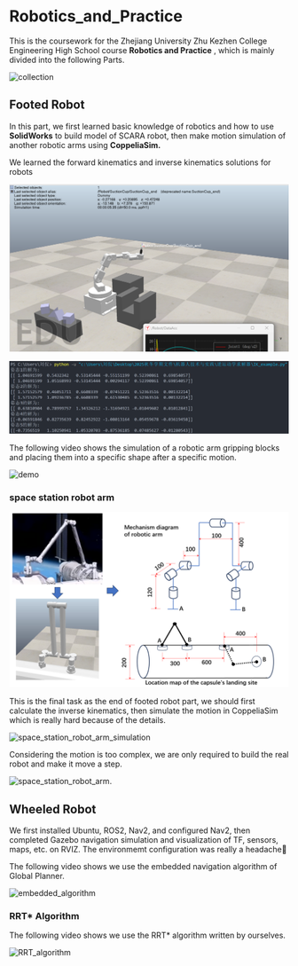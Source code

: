# Robotics_and_Practice

This is the coursework for the Zhejiang University Zhu Kezhen College Engineering High School course **Robotics and Practice** , which is mainly divided into the following Parts.

![collection](image/README/collection.gif)

## Footed Robot

In this part, we first learned basic knowledge of robotics and how to use **SolidWorks** to build model of SCARA robot, then make motion simulation of another robotic arms using **CoppeliaSim.**

We learned the forward kinematics and inverse kinematics solutions for robots

![1737866349726](image/README/forward_kinematics.png "verify the forward kinematics")

![1737867302692](image/README/inverse_kinematics.png "the angles calculated by inverse kinematics")

The following video shows the simulation of a robotic arm gripping blocks and placing them into a specific shape after a specific motion.

![demo](image/README/Group2_demo.gif)

### space station robot arm

![1737869572791](image/README/1737869572791.png)

This is the final task as the end of footed robot part, we should first calculate the inverse kinematics, then simulate the motion in CoppeliaSim which is really hard because of the details.

![space_station_robot_arm_simulation](image/README/space_station_robot_arm_simulation.gif "space_station_robot_arm_simulation")

Considering the motion is too complex, we are only required to build the real robot and make it move a step.

![space_station_robot_arm.](image/README/space_station_robot_arm.gif "space_station_robot_arm")

## Wheeled Robot

We first installed Ubuntu, ROS2, Nav2, and configured Nav2, then completed Gazebo navigation simulation and visualization of TF, sensors, maps, etc. on RVIZ. The environmemt configuration was really a headache🤯

The following video shows we use the embedded navigation algorithm of Global Planner.

![embedded_algorithm](image/README/embedded_algorithm.gif "embedded_algorithm")

### RRT* Algorithm

The following video shows we use the RRT* algorithm written by ourselves.

![RRT_algorithm](image/README/RRT_algorithm.gif "RRT*_algorithm")
